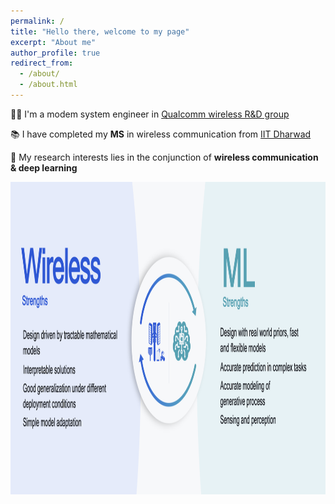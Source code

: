 ```yaml
---
permalink: /
title: "Hello there, welcome to my page"
excerpt: "About me"
author_profile: true
redirect_from: 
  - /about/
  - /about.html
---
```



🧑‍💻 I'm a modem system engineer in [Qualcomm wireless R&D group](https://www.qualcomm.com/)

📚 I have completed my **MS** in wireless communication from [IIT Dharwad](https://www.iitdh.ac.in/)

📝 My research interests lies in the conjunction of **wireless communication & deep learning**

<p float="left">
  <img width="720" height="500" src="../images/AI%20to%20Wireless.jpg">
</p>
